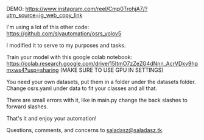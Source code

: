 DEMO: https://www.instagram.com/reel/Cmp0TrohjA7/?utm_source=ig_web_copy_link

I'm using a lot of this other code: https://github.com/slyautomation/osrs_yolov5

I modified it to serve to my purposes and tasks.

Train your model with this google colab notebook: https://colab.research.google.com/drive/15ItmO7zZeZG4dNnn_AcrVDkv9hpmxws4?usp=sharing (MAKE SURE TO USE GPU IN SETTINGS)

You need your own datasets, put them in a folder under the datasets folder. Change osrs.yaml under data to fit your classes and all that.

There are small errors with it, like in main.py change the back slashes to forward slashes.

That's it and enjoy your automation!

Questions, comments, and concerns to saladasz@saladasz.tk.
